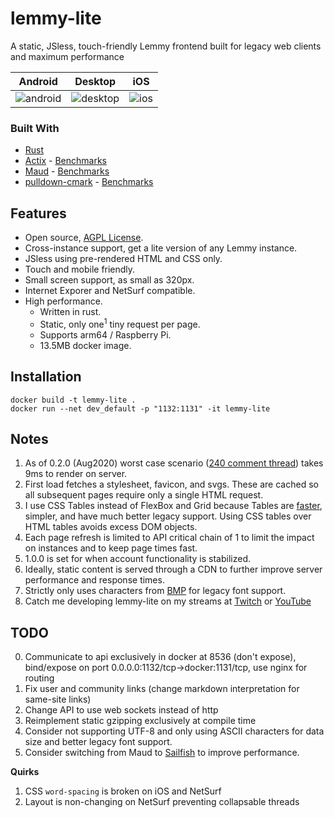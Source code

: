 # lemmy-lite

A static, JSless, touch-friendly Lemmy frontend built for legacy web clients and maximum performance

Android|Desktop|iOS
---|---|---
![android](https://user-images.githubusercontent.com/60191958/96905327-4dd5a980-1466-11eb-973c-476ae3af27e5.png)|![desktop](https://user-images.githubusercontent.com/60191958/96905850-fedc4400-1466-11eb-8902-f8aea874b670.png)|![ios](https://user-images.githubusercontent.com/60191958/96905906-11ef1400-1467-11eb-8f56-f4f8b336a3c5.png)

### Built With

- [Rust](https://www.rust-lang.org)
- [Actix](https://actix.rs) - [Benchmarks](https://www.techempower.com/benchmarks/#test=composite)
- [Maud](https://maud.lambda.xyz) - [Benchmarks](https://ironoxidizer.github.io/ironoxidizer/blog/20200623-fastest-template-engine)
- [pulldown-cmark](https://github.com/raphlinus/pulldown-cmark) - [Benchmarks](https://github.com/1Password/markdown-benchmarks)

## Features

- Open source, [AGPL License](/LICENSE).
- Cross-instance support, get a lite version of any Lemmy instance.
- JSless using pre-rendered HTML and CSS only.
- Touch and mobile friendly.
- Small screen support, as small as 320px.
- Internet Exporer and NetSurf compatible.
- High performance.
  - Written in rust.
  - Static, only one<sup>1</sup> tiny request per page.
  - Supports arm64 / Raspberry Pi.
  - 13.5MB docker image.
  
## Installation

```
docker build -t lemmy-lite .
docker run --net dev_default -p "1132:1131" -it lemmy-lite
```

## Notes

1. As of 0.2.0 (Aug2020) worst case scenario ([240 comment thread](https://lemmylite.crabdance.com/dev.lemmy.ml/post/30493)) takes 9ms to render on server.
2. First load fetches a stylesheet, favicon, and svgs. These are cached so all subsequent pages require only a single HTML request.
3. I use CSS Tables instead of FlexBox and Grid because Tables are [faster](https://benfrain.com/css-performance-test-flexbox-v-css-table-fight), simpler, and have much better legacy support. Using CSS tables over HTML tables avoids excess DOM objects.
4. Each page refresh is limited to API critical chain of 1 to limit the impact on instances and to keep page times fast.
5. 1.0.0 is set for when account functionality is stabilized.
6. Ideally, static content is served through a CDN to further improve server performance and response times.
7. Strictly only uses characters from [BMP](https://en.wikipedia.org/wiki/Plane_%28Unicode%29#Basic_Multilingual_Plane) for legacy font support.
8. Catch me developing lemmy-lite on my streams at [Twitch](https://www.twitch.tv/ironoxidizer) or [YouTube](https://www.youtube.com/channel/UCXeNgKTWtqOuIMXnhBHAskw)

## TODO

0. Communicate to api exclusively in docker at 8536 (don't expose), bind/expose on port 0.0.0.0:1132/tcp->docker:1131/tcp, use nginx for routing
0. Fix user and community links (change markdown interpretation for same-site links)
0. Change API to use web sockets instead of http
1. Reimplement static gzipping exclusively at compile time
2. Consider not supporting UTF-8 and only using ASCII characters for data size and better legacy font support.
3. Consider switching from Maud to [Sailfish](https://github.com/Kogia-sima/sailfish/tree/master/benches) to improve performance.

**Quirks**

1. CSS `word-spacing` is broken on iOS and NetSurf
2. Layout is non-changing on NetSurf preventing collapsable threads